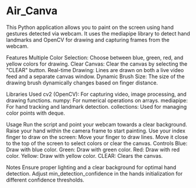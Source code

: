 # Air_Canva
This Python application allows you to paint on the screen using hand gestures detected via webcam. It uses the mediapipe library to detect hand landmarks and OpenCV for drawing and capturing frames from the webcam.

Features
Multiple Color Selection: Choose between blue, green, red, and yellow colors for drawing.
Clear Canvas: Clear the canvas by selecting the "CLEAR" button.
Real-time Drawing: Lines are drawn on both a live video feed and a separate canvas window.
Dynamic Brush Size: The size of the drawing brush dynamically changes based on finger distance.

Libraries Used
cv2 (OpenCV): For capturing video, image processing, and drawing functions.
numpy: For numerical operations on arrays.
mediapipe: For hand tracking and landmark detection.
collections: Used for managing color points with deque.

Usage
Run the script and point your webcam towards a clear background.
Raise your hand within the camera frame to start painting.
Use your index finger to draw on the screen:
Move your finger to draw lines.
Move it close to the top of the screen to select colors or clear the canvas.
Controls
Blue: Draw with blue color.
Green: Draw with green color.
Red: Draw with red color.
Yellow: Draw with yellow color.
CLEAR: Clears the canvas.

Notes
Ensure proper lighting and a clear background for optimal hand detection.
Adjust min_detection_confidence in the hands initialization for different confidence thresholds.
